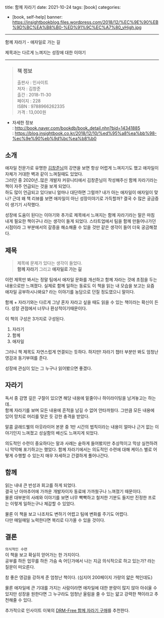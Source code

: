 title: 함께 자라기
date: 2021-10-24
tags: [book]
categories:
- [book, self-help]
banner: https://insightbookblog.files.wordpress.com/2018/12/%EC%9E%90%EB%9D%BC%EA%B8%B0-%ED%91%9C%EC%A7%80_vHigh.jpg

---

함께 자라기 - 애자일로 가는 길

제목과는 다르게 느껴지는 성장에 대한 이야기

<!-- more -->

---

>### 책 정보 
>출판사 : 인사이트  
>저자 : 김창준  
>출간 : 2018-11-30  
>페이지 : 228  
>ISBN : 9788966262335  
>가격 : 13,000원

- 자세한 정보  
: <http://book.naver.com/bookdb/book_detail.nhn?bid=14341885>  
: <https://blog.insightbook.co.kr/2018/12/10/%ed%95%a8%ea%bb%98-%ec%9e%90%eb%9d%bc%ea%b8%b0>

## 소개

애자일 전문가로 유명한 [김창준님](http://agile.egloos.com)의 강연을 보면 항상 어렵게 느껴지기도 했고 애자일이 자체가 거대한 벽과 같이 느껴질때도 있었다.  
그러던 중 2020년..많은 개발자 커뮤니티에서 김창준님이 작성해주신 함께 자라기라는 책이 자주 언급되는 것을 보게 되었다.  
하도 많이 언급되고 있다보니 얼마나 대단하면 그럴까? 내가 아는 애자일이 애자일이 맞나?
근데 왜 책 리뷰를 보면 애자일이 아닌 성장이야기로 가득할까? 결국 수 많은 궁금증이 생기기 시작했다.

성장에 도움이 된다는 이야기와 추가로 제목에서 느껴지는 함께 자라기라는 말은 마침 내게 필요한 책이구나 라는 생각이 들게 되었다.
스타트업에서 팀을 함께 만들어나가던 시점이라 그 부분에서의 갈증을 해소해줄 수 있을 것만 같은 생각이 들어 더욱 궁금해졌다.


## 제목

>제목에 문제가 있다는 생각이 들었다.  
>**함께 자라기** 그리고 **애자일로 가는 길**

이런 제목만 봐서는 정말 팀에서 애자일 문화를 개선하고 함께 자라는 것에 초점을 두는 내용으로만 느껴졌다.
실제로 함께 일하는 동료도 이 책을 읽는 내 모습을 보고는 요즘 애자일 공부하시나봐요? 라는 이야기를 농담으로 던질 정도였으니 말이다.  

함께 + 자라기와는 다르게 그냥 혼자 자라고 싶을 때도 읽을 수 있는 책이라는 확신이 든다.
성장 관점에서 너무나 환상적이기때문이다.

이 책의 구성은 3가지로 구성된다.
1. 자라기
2. 함께
3. 애자일

그러니 책 제목도 자연스럽게 연결되는 듯하다.
하지만! 자라기 챕터 부분만 봐도 엄청난 영감과 동기부여를 준다. 

성장에 관심이 있는 그 누구나 읽어봤으면 좋겠다.

## 자라기

독서 중 감명 깊은 구절이 있으면 해당 내용에 밑줄이나 하이라이팅을 남겨놓고는 하는데..  
함께 자라기를 보며 모든 내용에 흔적을 남길 수 없어 안타까웠다. 
그만큼 모든 내용에 있어 망치로 머리를 맞은 듯 강한 충격을 받았다.

말콤 글래드웰의 아웃라이어 본문 중 1만 시간의 법칙이라는 내용이 얼마나 근거 없는 이야기인지 느껴졌고 성실함의 배신도 느껴지게 되었다.

의도적인 수련이 중요하다는 말과 사례는 숱하게 들어봤지만 추상적이고 막상 실천하려니 막막해 포기하고는 했었다.
함께 자라기에서는 의도적인 수련에 대해 케이스 별로 어떻게 수행할 수 있는지 매우 자세하고 간결하게 풀어나간다.

## 함께

읽는 내내 큰 반성과 회고를 하게 되었다.  
결국 난 아마추어에 가까운 개발자이자 동료에 가까웠구나 느껴졌기 때문이다.  
물론 대부분의 사례와 이야기를 보면 너무 빡빡하고 철저한 기분도 들지만 진정한 프로는 이렇게 일하는구나 체감할 수 있었다.

물론 이 책을 보고 나조차도 변하기 어렵고 팀에 변화를 주기도 어렵다.  
다만 매일매일 노력한다면 복리로 다가올 수 있을 것이다.


## 결론

`의식적인 수련`  
이 책을 보고 확실히 얻어가는 한 가지이다.  
공부를 하든 업무를 하든 가슴 속 어딘가에서 나는 지금 의식적으로 하고 있는가? 라는 질문이 떠오른다.

참 좋은 영감을 강하게 준 엄청난 책이다. (심지어 200페이지 가량의 얇은 책인데도)

물론 애자일에 큰 기대를 가지는 사람이라면 애자일에 대한 분량이 많지 않아 아쉬울 수 있지만 성장을 원한다면 그 누구라도 엄청난 울림을 줄 수 있는 얇고 강력한 책이라고 추천해줄 수 있다.

추가적으로 인사이트 이북의 [DRM-Free 함께 자라기 구매](http://ebook.insightbook.co.kr/book/65)를 추천한다.